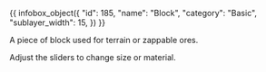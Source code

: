 {{ infobox_object({
	"id": 185,
	"name": "Block",
	"category": "Basic",
	"sublayer_width": 15,
}) }}

A piece of block used for terrain or zappable ores.

Adjust the sliders to change size or material.